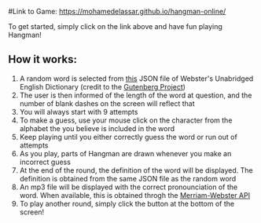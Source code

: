 #Link to Game:
https://mohamedelassar.github.io/hangman-online/

To get started, simply click on the link above and have fun playing Hangman!

## How it works:
1)    A random word is selected from [this](https://raw.githubusercontent.com/matthewreagan/WebstersEnglishDictionary/master/dictionary_compact.json) JSON file of Webster's Unabridged English Dictionary (credit to the [Gutenberg Project](https://www.gutenberg.org/ebooks/29765))
2)    The user is then informed of the length of the word at question, and the number of blank dashes on the screen will reflect that
3)    You will always start with 9 attempts
4)    To make a guess, use your mouse click on the character from the alphabet the you believe is included in the word
5)    Keep playing until you either correctly guess the word or run out of attempts
6)    As you play, parts of Hangman are drawn whenever you make an incorrect guess
7)    At the end of the round, the definition of the word will be displayed. The definition is obtained from the same JSON file as the random word
8)    An mp3 file will be displayed with the correct pronounciation of the word. When available, this is obtained throgh the [Merriam-Webster API](https://www.dictionaryapi.com/products/api-collegiate-dictionary)
9)    To play another round, simply click the button at the bottom of the screen!
